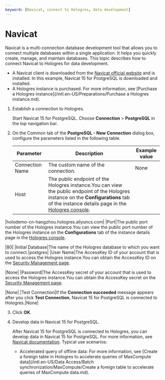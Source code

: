 ```yaml
---
keyword: [Navicat, connect to Hologres, data development]
---
```


# Navicat

Navicat is a multi-connection database development tool that allows you to connect multiple databases within a single application. It helps you quickly create, manage, and maintain databases. This topic describes how to connect Navicat to Hologres for data development.

-   A Navicat client is downloaded from the [Navicat official website](https://www.navicat.com.cn/products) and is installed. In this example, Navicat 15 for PostgreSQL is downloaded and installed.
-   A Hologres instance is purchased. For more information, see [Purchase a Hologres instance](/intl.en-US/Preparations/Purchase a Hologres instance.md).

1.  Establish a connection to Hologres.

    Start Navicat 15 for PostgreSQL. Choose **Connection** \> **PostgreSQL** in the top navigation bar.

2.  On the Common tab of the **PostgreSQL - New Connection** dialog box, configure the parameters listed in the following table.

    |Parameter|Description|Example value|
    |---------|-----------|-------------|
    |Connection Name|The custom name of the connection.|None|
    |Host|The public endpoint of the Hologres instance.You can view the public endpoint of the Hologres instance on the **Configurations** tab of the instance details page in the [Hologres console](https://hologram.console.aliyun.com/#/instance).

|holodemo-cn-hangzhou.hologres.aliyuncs.com|
    |Port|The public port number of the Hologres instance.You can view the public port number of the Hologres instance on the **Configurations** tab of the instance details page in the [Hologres console](https://hologram.console.aliyun.com/#/instance).

|80|
    |Initial Database|The name of the Hologres database to which you want to connect.|postgres|
    |User Name|The AccessKey ID of your account that is used to access the Hologres instance.You can obtain the AccessKey ID on the [Security Management page](https://usercenter.console.aliyun.com/?spm=5176.2020520153.nav-right.dak.3bcf415dCWGUBj#/manage/ak).

|None|
    |Password|The AccessKey secret of your account that is used to access the Hologres instance.You can obtain the AccessKey secret on the [Security Management page](https://usercenter.console.aliyun.com/?spm=5176.2020520153.nav-right.dak.3bcf415dCWGUBj#/manage/ak).

|None|
    |Test Connection|If the **Connection succeeded** message appears after you click **Test Connection**, Navicat 15 for PostgreSQL is connected to Hologres.|None|

3.  Click **OK**.

4.  Develop data in Navicat 15 for PostgreSQL.

    After Navicat 15 for PostgreSQL is connected to Hologres, you can develop data in Navicat 15 for PostgreSQL. For more information, see [Navicat documentation](https://www.navicat.com.cn/manual/online_manual/cn/navicat/mac_manual/#/postgresql_database). Typical use scenarios:

    -   Accelerated query of offline data: For more information, see [Create a foreign table in Hologres to accelerate queries of MaxCompute data](/intl.en-US/Data Access/Batch synchronization/MaxCompute/Create a foreign table to accelerate queries of MaxCompute data.md).


